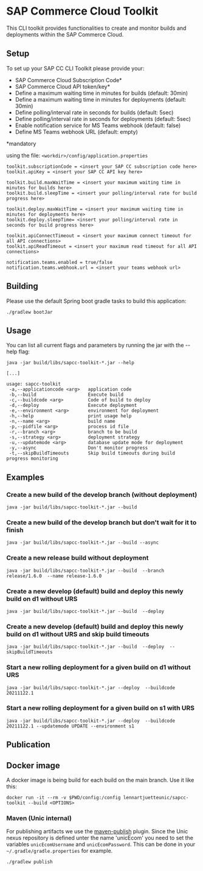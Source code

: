 # SAP Commerce Cloud Toolkit

This CLI toolkit provides functionalities to create and monitor builds and deployments within the SAP Commerce Cloud.

## Setup

To set up your SAP CC CLI Toolkit please provide your:

- SAP Commerce Cloud Subscription Code*
- SAP Commerce Cloud API token/key*
- Define a maximum waiting time in minutes for builds (default: 30min)
- Define a maximum waiting time in minutes for deployments (default: 30min)
- Define polling/interval rate in seconds for builds (default: 5sec)
- Define polling/interval rate in seconds for deployments (default: 5sec)
- Enable notification service for MS Teams webhook (default: false)
- Define MS Teams webhook URL (default: empty)

*mandatory

using the file: `<workdir>/config/application.properties`

```properties
toolkit.subscriptionCode = <insert your SAP CC subscription code here>
toolkit.apiKey = <insert your SAP CC API key here>

toolkit.build.maxWaitTime = <insert your maximum waiting time in minutes for builds here>
toolkit.build.sleepTime = <insert your polling/interval rate for build progress here>

toolkit.deploy.maxWaitTime = <insert your maximum waiting time in minutes for deployments here>
toolkit.deploy.sleepTime= <insert your polling/interval rate in seconds for build progress here>

toolkit.apiConnectTimeout = <insert your maximum connect timeout for all API connections>
toolkit.apiReadTimeout = <insert your maximum read timeout for all API connections>

notification.teams.enabled = true/false
notification.teams.webhook.url = <insert your teams webhook url>
```

## Building

Please use the default Spring boot gradle tasks to build this application:

```shell
./gradlew bootJar
```

## Usage

You can list all current flags and parameters by running the jar with the --help flag:

```shell
java -jar build/libs/sapcc-toolkit-*.jar --help

[...]

usage: sapcc-toolkit
 -a,--applicationcode <arg>   application code
 -b,--build                   Execute build
 -c,--buildcode <arg>         Code of build to deploy
 -d,--deploy                  Execute deployment
 -e,--environment <arg>       environment for deployment
 -h,--help                    print usage help
 -n,--name <arg>              build name
 -p,--pidfile <arg>           process id file
 -r,--branch <arg>            branch to be build
 -s,--strategy <arg>          deployment strategy
 -u,--updatemode <arg>        database update mode for deployment
 -y,--async                   Don't monitor progress
 -t,--skipBuildTimeouts       Skip build timeouts during build progress monitoring
```

## Examples

### Create a new build of the develop branch (without deployment)

```shell
java -jar build/libs/sapcc-toolkit-*.jar --build
```

### Create a new build of the develop branch but don't wait for it to finish

```shell
java -jar build/libs/sapcc-toolkit-*.jar --build --async
```

### Create a new release build without deployment

```shell
java -jar build/libs/sapcc-toolkit-*.jar --build  --branch release/1.6.0  --name release-1.6.0
```

### Create a new develop (default) build and deploy this newly build on d1 without URS

```shell
java -jar build/libs/sapcc-toolkit-*.jar --build  --deploy
```

### Create a new develop (default) build and deploy this newly build on d1 without URS and skip build timeouts

```shell
java -jar build/libs/sapcc-toolkit-*.jar --build  --deploy  --skipBuildTimeouts
```

### Start a new rolling deployment for a given build on d1 without URS

```shell
java -jar build/libs/sapcc-toolkit-*.jar --deploy  --buildcode 20211122.1
```

### Start a new rolling deployment for a given build on s1 with URS

```shell
java -jar build/libs/sapcc-toolkit-*.jar --deploy  --buildcode 20211122.1 --updatemode UPDATE --environment s1
```

## Publication

## Docker image

A docker image is being build for each build on the main branch. Use it like this:

```shell
docker run -it --rm -v $PWD/config:/config lennartjuetteunic/sapcc-toolkit --build <OPTIONS>
```

### Maven (Unic internal)

For publishing artifacts we use the [maven-publish](https://docs.gradle.org/current/userguide/publishing_maven.html) plugin. Since the Unic nexus repository is defined unter the name 'unicEcom' you need to set the variables `unicEcomUsername` and `unicEcomPassword`. This can be done in your `~/.gradle/gradle.properties` for example.

```shell
./gradlew publish
```
